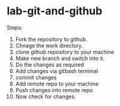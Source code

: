 # lab-git-and-github
Steps:
1. Fork the repository to github.
2. Chnage the work directory.
3. clone github repository to your machine
4. Make new branch and switch into it.
5. Do the changes as required
6. Add changes via gitbash terminal
7. commit changes
8. Add remote repo to your machine
9. Push changes into remote repo
10. Now check for changes.
